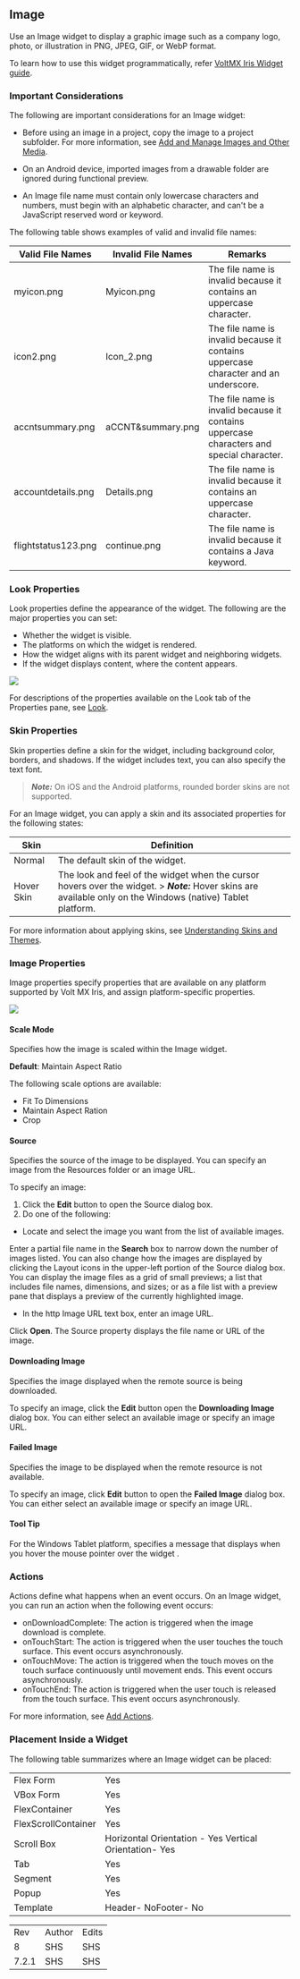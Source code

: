                            


Image
-----

Use an Image widget to display a graphic image such as a company logo, photo, or illustration in PNG, JPEG, GIF, or WebP format.

To learn how to use this widget programmatically, refer [VoltMX Iris Widget guide](../../../Iris/iris_widget_prog_guide/Content/Image.md).

### Important Considerations

The following are important considerations for an Image widget:

*   Before using an image in a project, copy the image to a project subfolder. For more information, see [Add and Manage Images and Other Media](Adding_and_Managing_Images.md).
*   On an Android device, imported images from a drawable folder are ignored during functional preview.
    
*   An Image file name must contain only lowercase characters and numbers, must begin with an alphabetic character, and can't be a JavaScript reserved word or keyword.

The following table shows examples of valid and invalid file names:

  
| Valid File Names | Invalid File Names | Remarks |
| --- | --- | --- |
| myicon.png | Myicon.png | The file name is invalid because it contains an uppercase character. |
| icon2.png | Icon\_2.png | The file name is invalid because it contains uppercase character and an underscore. |
| accntsummary.png | aCCNT&summary.png | The file name is invalid because it contains uppercase characters and special character. |
| accountdetails.png | Details.png | The file name is invalid because it contains an uppercase character. |
| flightstatus123.png | continue.png | The file name is invalid because it contains a Java keyword. |

### Look Properties

Look properties define the appearance of the widget. The following are the major properties you can set:

*   Whether the widget is visible.
*   The platforms on which the widget is rendered.
*   How the widget aligns with its parent widget and neighboring widgets.
*   If the widget displays content, where the content appears.

![](Resources/Images/Image_look.png)

For descriptions of the properties available on the Look tab of the Properties pane, see [Look](Look.md#Flex).

### Skin Properties

Skin properties define a skin for the widget, including background color, borders, and shadows. If the widget includes text, you can also specify the text font.

> **_Note:_** On iOS and the Android platforms, rounded border skins are not supported.

For an Image widget, you can apply a skin and its associated properties for the following states:

  
| Skin | Definition |
| --- | --- |
| Normal | The default skin of the widget. |
| Hover Skin | The look and feel of the widget when the cursor hovers over the widget. > **_Note:_** Hover skins are available only on the Windows (native) Tablet platform. |

For more information about applying skins, see [Understanding Skins and Themes](Customizing_the_Look_and_Feel_with_Skins.md).

### Image Properties

Image properties specify properties that are available on any platform supported by Volt MX Iris, and assign platform-specific properties.

![](Resources/Images/image_wsp.png)

#### Scale Mode

Specifies how the image is scaled within the Image widget.

**Default**: Maintain Aspect Ratio

The following scale options are available:

*   Fit To Dimensions
*   Maintain Aspect Ration
*   Crop

#### Source

Specifies the source of the image to be displayed. You can specify an image from the Resources folder or an image URL.

To specify an image:

1.  Click the **Edit** button to open the Source dialog box.
2.  Do one of the following:

*   Locate and select the image you want from the list of available
    images.

   Enter a partial file name in the **Search** box to narrow down the number of images listed. You can also change how the images are displayed by clicking the Layout icons in the upper-left portion of the Source dialog box. You can display the image files as a grid of small previews; a list that includes file names, dimensions, and sizes; or as a file list with a preview pane that displays a preview of the currently highlighted image.

*   In the http Image URL text box, enter an image URL.

Click **Open**. The Source property displays the file name or URL of the image.

#### Downloading Image

Specifies the image displayed when the remote source is being downloaded.

To specify an image, click the **Edit** button open the **Downloading Image** dialog box. You can either select an available image or specify an image URL.

#### Failed Image

Specifies the image to be displayed when the remote resource is not available.

To specify an image, click **Edit** button to open the **Failed Image** dialog box. You can either select an available image or specify an image URL.

#### Tool Tip

For the Windows Tablet platform, specifies a message that displays when you hover the mouse pointer over the widget .

### Actions

Actions define what happens when an event occurs. On an Image widget, you can run an action when the following event occurs:

*   onDownloadComplete: The action is triggered when the image download is complete.
*   onTouchStart: The action is triggered when the user touches the touch surface. This event occurs asynchronously.
*   onTouchMove: The action is triggered when the touch moves on the touch surface continuously until movement ends. This event occurs asynchronously.
*   onTouchEnd: The action is triggered when the user touch is released from the touch surface. This event occurs asynchronously.

For more information, see [Add Actions](working_with_Action_Editor.md).

### Placement Inside a Widget

The following table summarizes where an Image widget can be placed:

<table style="mc-table-style: url('Resources/TableStyles/Basic.css');" class="TableStyle-Basic" cellspacing="0"><colgroup><col class="TableStyle-Basic-Column-Column1"> <col class="TableStyle-Basic-Column-Column1"></colgroup><tbody><tr class="TableStyle-Basic-Body-Body1"><td class="TableStyle-Basic-BodyE-Column1-Body1">Flex Form</td><td class="TableStyle-Basic-BodyD-Column1-Body1">Yes</td></tr><tr class="TableStyle-Basic-Body-Body1"><td class="TableStyle-Basic-BodyE-Column1-Body1">VBox Form</td><td class="TableStyle-Basic-BodyD-Column1-Body1">Yes</td></tr><tr class="TableStyle-Basic-Body-Body1"><td class="TableStyle-Basic-BodyE-Column1-Body1">FlexContainer</td><td class="TableStyle-Basic-BodyD-Column1-Body1">Yes</td></tr><tr class="TableStyle-Basic-Body-Body1"><td class="TableStyle-Basic-BodyE-Column1-Body1">FlexScrollContainer</td><td class="TableStyle-Basic-BodyD-Column1-Body1">Yes</td></tr><tr class="TableStyle-Basic-Body-Body1"><td class="TableStyle-Basic-BodyE-Column1-Body1">Scroll Box</td><td class="TableStyle-Basic-BodyD-Column1-Body1">Horizontal Orientation - Yes Vertical Orientation- Yes</td></tr><tr class="TableStyle-Basic-Body-Body1"><td class="TableStyle-Basic-BodyE-Column1-Body1">Tab</td><td class="TableStyle-Basic-BodyD-Column1-Body1">Yes</td></tr><tr class="TableStyle-Basic-Body-Body1"><td class="TableStyle-Basic-BodyE-Column1-Body1">Segment</td><td class="TableStyle-Basic-BodyD-Column1-Body1">Yes</td></tr><tr class="TableStyle-Basic-Body-Body1"><td class="TableStyle-Basic-BodyE-Column1-Body1">Popup</td><td class="TableStyle-Basic-BodyD-Column1-Body1">Yes</td></tr><tr class="TableStyle-Basic-Body-Body1"><td class="TableStyle-Basic-BodyB-Column1-Body1">Template&nbsp;</td><td class="TableStyle-Basic-BodyA-Column1-Body1">Header- NoFooter- No</td></tr></tbody></table>

<table style="margin-left: 0;margin-right: auto;mc-table-style: url('Resources/TableStyles/RevisionTable.css');" class="TableStyle-RevisionTable" cellspacing="0" data-mc-conditions="Default.HTML5 Only"><colgroup><col class="TableStyle-RevisionTable-Column-Column1" style="width: 26px;"> <col class="TableStyle-RevisionTable-Column-Column1"> <col class="TableStyle-RevisionTable-Column-Column1"></colgroup><tbody><tr class="TableStyle-RevisionTable-Body-Body1"><td class="TableStyle-RevisionTable-BodyE-Column1-Body1" data-mc-conditions="Default.HTML5 Only">Rev</td><td class="TableStyle-RevisionTable-BodyE-Column1-Body1" data-mc-conditions="Default.HTML5 Only">Author</td><td class="TableStyle-RevisionTable-BodyD-Column1-Body1" data-mc-conditions="Default.HTML5 Only">Edits</td></tr><tr class="TableStyle-RevisionTable-Body-Body1"><td class="TableStyle-RevisionTable-BodyE-Column1-Body1" data-mc-conditions="Default.HTML5 Only">8</td><td class="TableStyle-RevisionTable-BodyE-Column1-Body1" data-mc-conditions="Default.HTML5 Only">SHS</td><td class="TableStyle-RevisionTable-BodyD-Column1-Body1" data-mc-conditions="Default.HTML5 Only">SHS</td></tr><tr class="TableStyle-RevisionTable-Body-Body1"><td class="TableStyle-RevisionTable-BodyB-Column1-Body1" data-mc-conditions="Default.HTML5 Only">7.2.1</td><td class="TableStyle-RevisionTable-BodyB-Column1-Body1" data-mc-conditions="Default.HTML5 Only">SHS</td><td class="TableStyle-RevisionTable-BodyA-Column1-Body1" data-mc-conditions="Default.HTML5 Only">SHS</td></tr></tbody></table>
